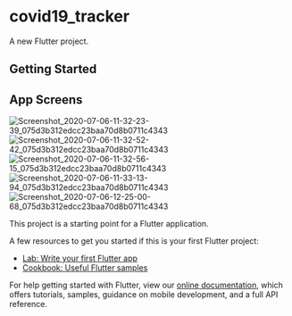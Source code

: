 # covid19_tracker

A new Flutter project.

## Getting Started

## App Screens 

![Screenshot_2020-07-06-11-32-23-39_075d3b312edcc23baa70d8b0711c4343](https://user-images.githubusercontent.com/20237235/86583715-07764080-bf84-11ea-93aa-20875f215b1d.png)
![Screenshot_2020-07-06-11-32-52-42_075d3b312edcc23baa70d8b0711c4343](https://user-images.githubusercontent.com/20237235/86583718-080ed700-bf84-11ea-91a9-5d01abf1b810.png)
![Screenshot_2020-07-06-11-32-56-15_075d3b312edcc23baa70d8b0711c4343](https://user-images.githubusercontent.com/20237235/86583725-09400400-bf84-11ea-8052-6079a655ab5e.png)
![Screenshot_2020-07-06-11-33-13-94_075d3b312edcc23baa70d8b0711c4343](https://user-images.githubusercontent.com/20237235/86583728-09d89a80-bf84-11ea-9941-0f0d0cde539e.png)
![Screenshot_2020-07-06-12-25-00-68_075d3b312edcc23baa70d8b0711c4343](https://user-images.githubusercontent.com/20237235/86583730-0a713100-bf84-11ea-9e89-c6c92604416c.png)



This project is a starting point for a Flutter application.

A few resources to get you started if this is your first Flutter project:

- [Lab: Write your first Flutter app](https://flutter.dev/docs/get-started/codelab)
- [Cookbook: Useful Flutter samples](https://flutter.dev/docs/cookbook)

For help getting started with Flutter, view our
[online documentation](https://flutter.dev/docs), which offers tutorials,
samples, guidance on mobile development, and a full API reference.
